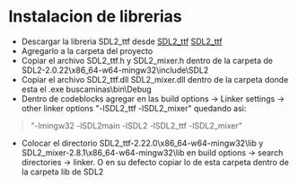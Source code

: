 # Instalacion de librerias
* Descargar la libreria SDL2_ttf desde
[SDL2_ttf](https://github.com/libsdl-org/SDL_ttf/releases/download/release-2.22.0/SDL2_ttf-devel-2.22.0-mingw.tar.gz)
[SDL2_ttf](https://github.com/libsdl-org/SDL_mixer/releases/download/release-2.8.1/SDL2_mixer-devel-2.8.1-mingw.zip)
* Agregarlo a la carpeta del proyecto
* Copiar el archivo SDL2_ttf.h y SDL2_mixer.h dentro de la carpeta de SDL2-2.0.22\x86_64-w64-mingw32\include\SDL2
* Copiar el archivo SDL2_ttf.dll SDL2_mixer.dll dentro de la carpeta donde esta el .exe buscaminas\bin\Debug
* Dentro de codeblocks agregar en las build options -> Linker settings -> other linker options "-lSDL2_ttf -lSDL2_mixer" quedando asi: 
> "-lmingw32 -lSDL2main -lSDL2 -lSDL2_ttf -lSDL2_mixer"
* Colocar el directorio SDL2_ttf-2.22.0\x86_64-w64-mingw32\lib y SDL2_mixer-2.8.1\x86_64-w64-mingw32\lib en  build options -> search directories -> linker. O en su defecto copiar lo de esta carpeta dentro de la carpeta lib de SDL2
